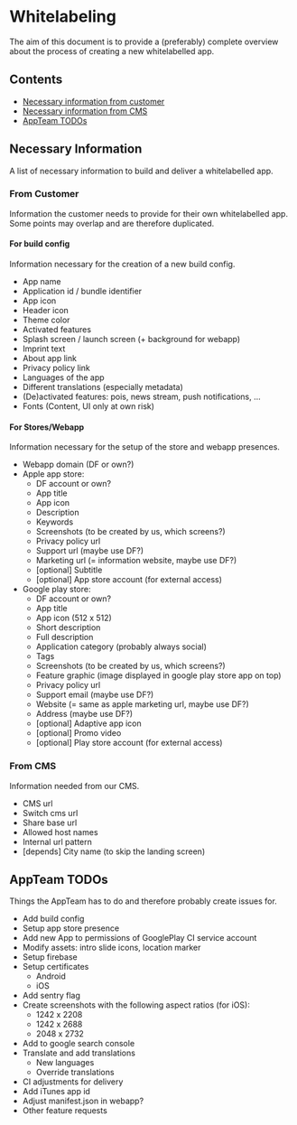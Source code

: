 # Whitelabeling

The aim of this document is to provide a (preferably) complete overview about the process of creating a new whitelabelled app.

## Contents

- [Necessary information from customer](#from-customer)
- [Necessary information from CMS](#from-cms)
- [AppTeam TODOs](#appteam-todos)

## Necessary Information

A list of necessary information to build and deliver a whitelabelled app.

### From Customer

Information the customer needs to provide for their own whitelabelled app.
Some points may overlap and are therefore duplicated.

#### For build config

Information necessary for the creation of a new build config.

- App name
- Application id / bundle identifier
- App icon
- Header icon
- Theme color
- Activated features
- Splash screen / launch screen (+ background for webapp)
- Imprint text
- About app link
- Privacy policy link
- Languages of the app
- Different translations (especially metadata)
- (De)activated features: pois, news stream, push notifications, ...
- Fonts (Content, UI only at own risk)

#### For Stores/Webapp

Information necessary for the setup of the store and webapp presences.

- Webapp domain (DF or own?)
- Apple app store:
  - DF account or own?
  - App title
  - App icon
  - Description
  - Keywords
  - Screenshots (to be created by us, which screens?)
  - Privacy policy url
  - Support url (maybe use DF?)
  - Marketing url (= information website, maybe use DF?)
  - [optional] Subtitle
  - [optional] App store account (for external access)
- Google play store:
  - DF account or own?
  - App title
  - App icon (512 x 512)
  - Short description
  - Full description
  - Application category (probably always social)
  - Tags
  - Screenshots (to be created by us, which screens?)
  - Feature graphic (image displayed in google play store app on top)
  - Privacy policy url
  - Support email (maybe use DF?)
  - Website (= same as apple marketing url, maybe use DF?)
  - Address (maybe use DF?)
  - [optional] Adaptive app icon
  - [optional] Promo video
  - [optional] Play store account (for external access)

### From CMS

Information needed from our CMS.

- CMS url
- Switch cms url
- Share base url
- Allowed host names
- Internal url pattern
- [depends] City name (to skip the landing screen)

## AppTeam TODOs

Things the AppTeam has to do and therefore probably create issues for.

- Add build config
- Setup app store presence
- Add new App to permissions of GooglePlay CI service account
- Modify assets: intro slide icons, location marker
- Setup firebase
- Setup certificates
  - Android
  - iOS
- Add sentry flag
- Create screenshots with the following aspect ratios (for iOS):
  - 1242 x 2208
  - 1242 x 2688
  - 2048 x 2732
- Add to google search console
- Translate and add translations
  - New languages
  - Override translations
- CI adjustments for delivery
- Add iTunes app id
- Adjust manifest.json in webapp?
- Other feature requests

